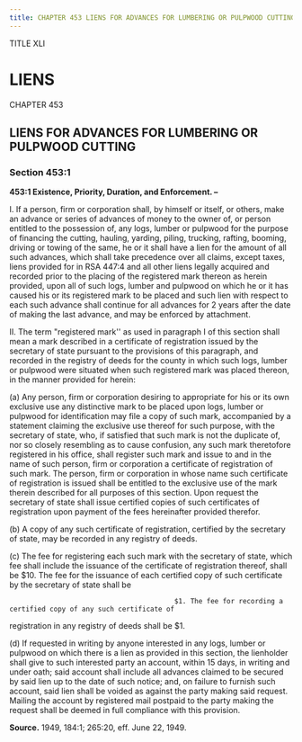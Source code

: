 ```yaml
---
title: CHAPTER 453 LIENS FOR ADVANCES FOR LUMBERING OR PULPWOOD CUTTING
---
```


TITLE XLI
                                             
LIENS
==========

CHAPTER 453
                                             
LIENS FOR ADVANCES FOR LUMBERING OR PULPWOOD CUTTING
----------------------------------------------------

### Section 453:1

 **453:1 Existence, Priority, Duration, and Enforcement. –**
                                             
 I. If a person, firm or corporation shall, by himself or itself, or
others, make an advance or series of advances of money to the owner of,
or person entitled to the possession of, any logs, lumber or pulpwood
for the purpose of financing the cutting, hauling, yarding, piling,
trucking, rafting, booming, driving or towing of the same, he or it
shall have a lien for the amount of all such advances, which shall take
precedence over all claims, except taxes, liens provided for in RSA
447:4 and all other liens legally acquired and recorded prior to the
placing of the registered mark thereon as herein provided, upon all of
such logs, lumber and pulpwood on which he or it has caused his or its
registered mark to be placed and such lien with respect to each such
advance shall continue for all advances for 2 years after the date of
making the last advance, and may be enforced by attachment.
                                             
 II. The term "registered mark'' as used in paragraph I of this
section shall mean a mark described in a certificate of registration
issued by the secretary of state pursuant to the provisions of this
paragraph, and recorded in the registry of deeds for the county in which
such logs, lumber or pulpwood were situated when such registered mark
was placed thereon, in the manner provided for herein:
                                             
 (a) Any person, firm or corporation desiring to appropriate for
his or its own exclusive use any distinctive mark to be placed upon
logs, lumber or pulpwood for identification may file a copy of such
mark, accompanied by a statement claiming the exclusive use thereof for
such purpose, with the secretary of state, who, if satisfied that such
mark is not the duplicate of, nor so closely resembling as to cause
confusion, any such mark theretofore registered in his office, shall
register such mark and issue to and in the name of such person, firm or
corporation a certificate of registration of such mark. The person, firm
or corporation in whose name such certificate of registration is issued
shall be entitled to the exclusive use of the mark therein described for
all purposes of this section. Upon request the secretary of state shall
issue certified copies of such certificates of registration upon payment
of the fees hereinafter provided therefor.
                                             
 (b) A copy of any such certificate of registration, certified by
the secretary of state, may be recorded in any registry of deeds.
                                             
 (c) The fee for registering each such mark with the secretary of
state, which fee shall include the issuance of the certificate of
registration thereof, shall be 
                                             $10. The fee for the issuance of each
certified copy of such certificate by the secretary of state shall be

                                             $1. The fee for recording a certified copy of any such certificate of
registration in any registry of deeds shall be 
                                             $1.
                                             
 (d) If requested in writing by anyone interested in any logs,
lumber or pulpwood on which there is a lien as provided in this section,
the lienholder shall give to such interested party an account, within 15
days, in writing and under oath; said account shall include all advances
claimed to be secured by said lien up to the date of such notice; and,
on failure to furnish such account, said lien shall be voided as against
the party making said request. Mailing the account by registered mail
postpaid to the party making the request shall be deemed in full
compliance with this provision.

**Source.** 1949, 184:1; 265:20, eff. June 22, 1949.
